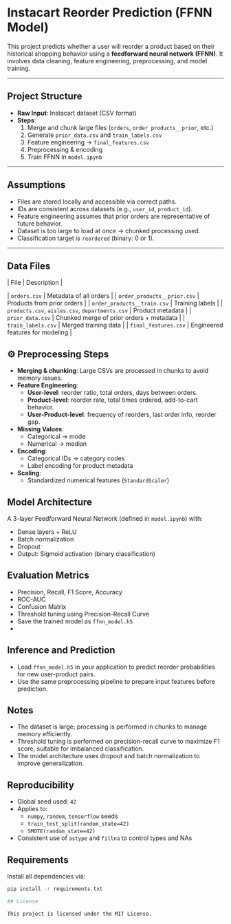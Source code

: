 #  Instacart Reorder Prediction (FFNN Model)

This project predicts whether a user will reorder a product based on their historical shopping behavior using a **feedforward neural network (FFNN)**. It involves data cleaning, feature engineering, preprocessing, and model training.

---

##  Project Structure

- **Raw Input**: Instacart dataset (CSV format)
- **Steps**:
  1. Merge and chunk large files (`orders`, `order_products__prior`, etc.)
  2. Generate `prior_data.csv` and `train_labels.csv`
  3. Feature engineering → `final_features.csv`
  4. Preprocessing & encoding
  5. Train FFNN in `model.ipynb`

---

##  Assumptions

- Files are stored locally and accessible via correct paths.
- IDs are consistent across datasets (e.g., `user_id`, `product_id`).
- Feature engineering assumes that prior orders are representative of future behavior.
- Dataset is too large to load at once → chunked processing used.
- Classification target is `reordered` (binary: 0 or 1).

---

##  Data Files

| File | Description |

| `orders.csv` | Metadata of all orders |
| `order_products__prior.csv` | Products from prior orders |
| `order_products__train.csv` | Training labels |
| `products.csv`, `aisles.csv`, `departments.csv` | Product metadata |
| `prior_data.csv` | Chunked merge of prior orders + metadata |
| `train_labels.csv` | Merged training data |
| `final_features.csv` | Engineered features for modeling |


## ⚙️ Preprocessing Steps

- **Merging & chunking**: Large CSVs are processed in chunks to avoid memory issues.
- **Feature Engineering**:
  - **User-level**: reorder ratio, total orders, days between orders.
  - **Product-level**: reorder rate, total times ordered, add-to-cart behavior.
  - **User-Product-level**: frequency of reorders, last order info, reorder gap.
- **Missing Values**:
  - Categorical → mode
  - Numerical → median
- **Encoding**:
  - Categorical IDs → category codes
  - Label encoding for product metadata
- **Scaling**:
  - Standardized numerical features (`StandardScaler`)


##  Model Architecture

A 3-layer Feedforward Neural Network (defined in `model.ipynb`) with:
- Dense layers + ReLU
- Batch normalization
- Dropout
- Output: Sigmoid activation (binary classification)

##  Evaluation Metrics

- Precision, Recall, F1 Score, Accuracy
- ROC-AUC
- Confusion Matrix
- Threshold tuning using Precision-Recall Curve
-  Save the trained model as `ffnn_model.h5`
-  
##  Inference and Prediction

- Load `ffnn_model.h5` in your application to predict reorder probabilities for new user-product pairs.
- Use the same preprocessing pipeline to prepare input features before prediction.

## Notes

- The dataset is large; processing is performed in chunks to manage memory efficiently.
- Threshold tuning is performed on precision-recall curve to maximize F1 score, 
  suitable for imbalanced classification.
- The model architecture uses dropout and batch normalization to improve 
   generalization.
## Reproducibility

- Global seed used: `42`
- Applies to:
  - `numpy`, `random`, `tensorflow` seeds
  - `train_test_split(random_state=42)`
  - `SMOTE(random_state=42)`
- Consistent use of `astype` and `fillna` to control types and NAs

## Requirements

Install all dependencies via:

```bash
pip install -r requirements.txt

## License

This project is licensed under the MIT License.
